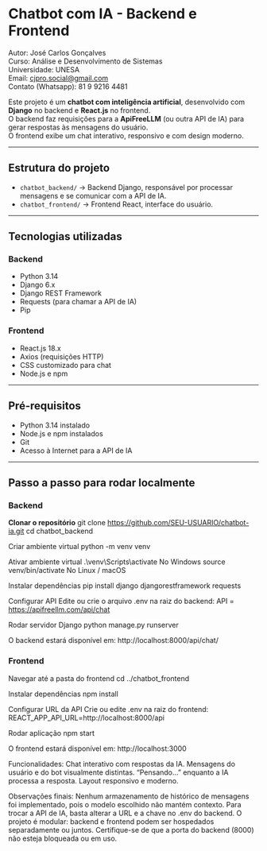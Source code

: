 # Chatbot com IA - Backend e Frontend

Autor: José Carlos Gonçalves  
Curso: Análise e Desenvolvimento de Sistemas  
Universidade: UNESA  
Email: cjpro.social@gmail.com  
Contato (Whatsapp): 81 9 9216 4481  

Este projeto é um **chatbot com inteligência artificial**, desenvolvido com **Django** no backend e **React.js** no frontend.  
O backend faz requisições para a **ApiFreeLLM** (ou outra API de IA) para gerar respostas às mensagens do usuário.  
O frontend exibe um chat interativo, responsivo e com design moderno.

---

## Estrutura do projeto

- `chatbot_backend/` → Backend Django, responsável por processar mensagens e se comunicar com a API de IA.
- `chatbot_frontend/` → Frontend React, interface do usuário.

---

## Tecnologias utilizadas

### Backend
- Python 3.14
- Django 6.x
- Django REST Framework
- Requests (para chamar a API de IA)
- Pip

### Frontend
- React.js 18.x
- Axios (requisições HTTP)
- CSS customizado para chat
- Node.js e npm

---

## Pré-requisitos
- Python 3.14 instalado
- Node.js e npm instalados
- Git
- Acesso à Internet para a API de IA

---

## Passo a passo para rodar localmente

### Backend

**Clonar o repositório**
git clone https://github.com/SEU-USUARIO/chatbot-ia.git
cd chatbot_backend

Criar ambiente virtual
python -m venv venv

Ativar ambiente virtual
.\venv\Scripts\activate   No Windows
source venv/bin/activate  No Linux / macOS

Instalar dependências
pip install django djangorestframework requests

Configurar API
Edite ou crie o arquivo .env na raiz do backend:
API = https://apifreellm.com/api/chat

Rodar servidor Django
python manage.py runserver

O backend estará disponível em: http://localhost:8000/api/chat/

### Frontend

Navegar até a pasta do frontend
cd ../chatbot_frontend

Instalar dependências
npm install

Configurar URL da API
Crie ou edite .env na raiz do frontend:
REACT_APP_API_URL=http://localhost:8000/api

Rodar aplicação
npm start

O frontend estará disponível em: http://localhost:3000

Funcionalidades:
Chat interativo com respostas da IA.
Mensagens do usuário e do bot visualmente distintas.
“Pensando...” enquanto a IA processa a resposta.
Layout responsivo e moderno.

Observações finais:
Nenhum armazenamento de histórico de mensagens foi implementado, pois o modelo escolhido não mantém contexto.
Para trocar a API de IA, basta alterar a URL e a chave no .env do backend.
O projeto é modular: backend e frontend podem ser hospedados separadamente ou juntos.
Certifique-se de que a porta do backend (8000) não esteja bloqueada ou em uso.